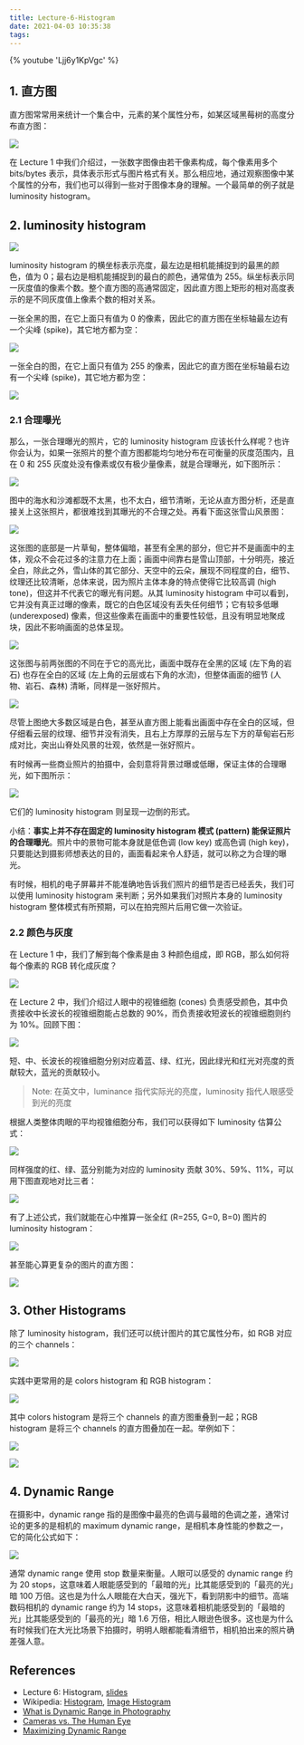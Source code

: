 ```yaml
---
title: Lecture-6-Histogram
date: 2021-04-03 10:35:38
tags:
---
```


{% youtube 'Ljj6y1KpVgc' %}

## 1. 直方图

直方图常常用来统计一个集合中，元素的某个属性分布，如某区域黑莓树的高度分布直方图：

![](./histogram-example.png)

在 Lecture 1 中我们介绍过，一张数字图像由若干像素构成，每个像素用多个 bits/bytes 表示，具体表示形式与图片格式有关。那么相应地，通过观察图像中某个属性的分布，我们也可以得到一些对于图像本身的理解。一个最简单的例子就是 luminosity histogram。

## 2. luminosity histogram

![](./luminosity-histogram.png)

luminosity histogram 的横坐标表示亮度，最左边是相机能捕捉到的最黑的颜色，值为 0；最右边是相机能捕捉到的最白的颜色，通常值为 255。纵坐标表示同一灰度值的像素个数。整个直方图的高通常固定，因此直方图上矩形的相对高度表示的是不同灰度值上像素个数的相对关系。

一张全黑的图，在它上面只有值为 0 的像素，因此它的直方图在坐标轴最左边有一个尖峰 (spike)，其它地方都为空：

![](./luminosity-black.png)

一张全白的图，在它上面只有值为 255 的像素，因此它的直方图在坐标轴最右边有一个尖峰 (spike)，其它地方都为空：

![](./luminosity-white.png)

### 2.1 合理曝光

那么，一张合理曝光的照片，它的 luminosity histogram 应该长什么样呢？也许你会认为，如果一张照片的整个直方图都能均匀地分布在可衡量的灰度范围内，且在 0 和 255 灰度处没有像素或仅有极少量像素，就是合理曝光，如下图所示：

![](./luminosity-exposure-sample-1.png)

图中的海水和沙滩都既不太黑，也不太白，细节清晰，无论从直方图分析，还是直接关上这张照片，都很难找到其曝光的不合理之处。再看下面这张雪山风景图：

![](./luminosity-exposure-sample-2.png)

这张图的底部是一片草甸，整体偏暗，甚至有全黑的部分，但它并不是画面中的主体，观众不会花过多的注意力在上面；画面中间靠右是雪山顶部，十分明亮，接近全白，除此之外，雪山体的其它部分、天空中的云朵，展现不同程度的白，细节、纹理还比较清晰，总体来说，因为照片主体本身的特点使得它比较高调 (high tone)，但这并不代表它的曝光有问题。从其 luminosity histogram 中可以看到，它并没有真正过曝的像素，既它的白色区域没有丢失任何细节；它有较多低曝 (underexposed) 像素，但这些像素在画面中的重要性较低，且没有明显地聚成块，因此不影响画面的总体呈现。

![](./luminosity-exposure-sample-3.png)

这张图与前两张图的不同在于它的高光比，画面中既存在全黑的区域 (左下角的岩石) 也存在全白的区域 (左上角的云层或右下角的水流)，但整体画面的细节 (人物、岩石、森林) 清晰，同样是一张好照片。

![](./luminosity-exposure-sample-4.png)

尽管上图绝大多数区域是白色，甚至从直方图上能看出画面中存在全白的区域，但仔细看云层的纹理、细节并没有消失，且右上方厚厚的云层与左下方的草甸岩石形成对比，突出山脊处风景的壮观，依然是一张好照片。

有时候再一些商业照片的拍摄中，会刻意将背景过曝或低曝，保证主体的合理曝光，如下图所示：

![](./luminosity-exposure-sample-5.png)

它们的 luminosity histogram 则呈现一边倒的形式。

小结：**事实上并不存在固定的 luminosity histogram 模式 (pattern) 能保证照片的合理曝光**。照片中的景物可能本身就是低色调 (low key) 或高色调 (high key)，只要能达到摄影师想表达的目的，画面看起来令人舒适，就可以称之为合理的曝光。

有时候，相机的电子屏幕并不能准确地告诉我们照片的细节是否已经丢失，我们可以使用 luminosity histogram 来判断；另外如果我们对照片本身的 luminosity histogram 整体模式有所预期，可以在拍完照片后用它做一次验证。

### 2.2 颜色与灰度

在 Lecture 1 中，我们了解到每个像素是由 3 种颜色组成，即 RGB，那么如何将每个像素的 RGB 转化成灰度？

![](./luminosity-color.png)

在 Lecture 2 中，我们介绍过人眼中的视锥细胞 (cones) 负责感受颜色，其中负责接收中长波长的视锥细胞能占总数的 90%，而负责接收短波长的视锥细胞则约为 10%。回顾下图：

![](./perception-of-luminance-the-eye.png)

短、中、长波长的视锥细胞分别对应着蓝、绿、红光，因此绿光和红光对亮度的贡献较大，蓝光的贡献较小。

> Note: 在英文中，luminance 指代实际光的亮度，luminosity 指代人眼感受到光的亮度

根据人类整体肉眼的平均视锥细胞分布，我们可以获得如下 luminosity 估算公式：

![](./luminosity-computation.png)

同样强度的红、绿、蓝分别能为对应的 luminosity 贡献 30%、59%、11%，可以用下图直观地对比三者：

![](./luminosity-rgb-contribution.png)

有了上述公式，我们就能在心中推算一张全红 (R=255, G=0, B=0) 图片的 luminosity histogram：

![](./luminosity-red.png)

甚至能心算更复杂的图片的直方图：

![](./luminosity-complex.png)

## 3. Other Histograms

除了 luminosity histogram，我们还可以统计图片的其它属性分布，如 RGB 对应的三个 channels：

![](./white-red-gradient.png)

实践中更常用的是 colors histogram 和 RGB histogram：

![](./white-red-gradient-2.png)

其中 colors histogram 是将三个 channels 的直方图重叠到一起；RGB histogram 是将三个 channels 的直方图叠加在一起。举例如下：

![](./other-histograms-example-1.png)

![](./other-histograms-example-2.png)

## 4. Dynamic Range

在摄影中，dynamic range 指的是图像中最亮的色调与最暗的色调之差，通常讨论的更多的是相机的 maximum dynamic range，是相机本身性能的参数之一，它的简化公式如下：

![](./dynamic-range-calculation.png)

通常 dynamic range 使用 stop 数量来衡量。人眼可以感受的 dynamic range 约为 20 stops，这意味着人眼能感受到的「最暗的光」比其能感受到的「最亮的光」暗 100 万倍。这也是为什么人眼能在大白天，强光下，看到阴影中的细节。高端数码相机的 dynamic range 约为 14 stops，这意味着相机能感受到的「最暗的光」比其能感受到的「最亮的光」暗 1.6 万倍，相比人眼逊色很多。这也是为什么有时候我们在大光比场景下拍摄时，明明人眼都能看清细节，相机拍出来的照片确差强人意。

## References

* Lecture 6: Histogram, [slides](http://digitalphotography.exposed/slides/6.pdf)
* Wikipedia: [Histogram](https://en.wikipedia.org/wiki/Histogram), [Image Histogram](https://en.wikipedia.org/wiki/Image_histogram)
* [What is Dynamic Range in Photography](https://www.howtogeek.com/321311/what-is-dynamic-range-in-photography)
* [Cameras vs. The Human Eye](https://www.cambridgeincolour.com/tutorials/cameras-vs-human-eye.htm)
* [Maximizing Dynamic Range](https://photographylife.com/maximizing-dynamic-range)

